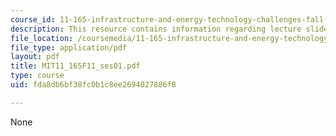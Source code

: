 ```yaml
---
course_id: 11-165-infrastructure-and-energy-technology-challenges-fall-2011
description: This resource contains information regarding lecture slides.
file_location: /coursemedia/11-165-infrastructure-and-energy-technology-challenges-fall-2011/fda8db6bf38fc0b1c8ee2694027886f8_MIT11_165F11_ses01.pdf
file_type: application/pdf
layout: pdf
title: MIT11_165F11_ses01.pdf
type: course
uid: fda8db6bf38fc0b1c8ee2694027886f8

---
```

None
